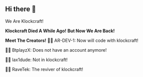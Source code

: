 ## Hi there 👋
We Are Klockcraft! 

**Klockcraft Died A While Ago!**
**But Now We Are Back!**

**Meet The Creators!**
👩‍💻 AR-DEV-1: Now will code with klockcraft!

👩‍💻 BtplayzX: Does not have an account anymore!

👩‍💻 lax1dude: Not in klockcraft!

👩‍💻 RaveTek: The reviver of klockcraft!
